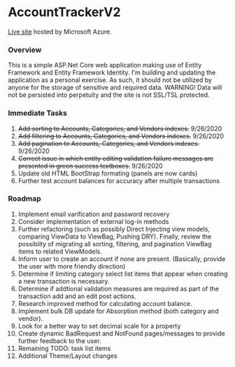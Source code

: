 # AccountTrackerV2
[Live site](https://accounttrackerv220200924184215.azurewebsites.net/Identity/Account/Login?ReturnUrl=%2F) hosted by Microsoft Azure.


### Overview
This is a simple ASP.Net Core web application making use of Entity Framework and Entity Framework Identity. I'm building and updating the application as a personal exercise. As such, it should not be utilized by anyone for the storage of sensitive and required data. WARNING! Data will not be persisted into perpetuity and the site is not SSL/TSL protected. 

### Immediate Tasks
1. ~~Add sorting to Accounts, Categories, and Vendors indexes.~~ 9/26/2020
2. ~~Add filtering to Accounts, Categories, and Vendors indexes.~~ 9/26/2020
3. ~~Add pagination to Accounts, Categories, and Vendors indexes.~~ 9/26/2020
4. ~~Correct issue in which entity editing validation failure messages are presented in green success textboxes.~~ 9/26/2020
5. Update old HTML BootStrap formating (panels are now cards)
6. Further test account balances for accuracy after multiple transactions

### Roadmap
1. Implement email varification and password recovery
2. Consider implementation of external log-in methods
3. Further refactoring (such as possibly Direct Injecting view models, comparing ViewData to ViewBag, Pushing DRY). Finally, review the possiblity of migrating all sorting, filtering, and pagination ViewBag items to related ViewModels.
4. Inform user to create an account if none are present. (Basically, provide the user with more friendly direction)
5. Determine if limiting category select list items that appear when creating a new transaction is necessary.
6. Determine if addtional validation measures are required as part of the transaction add and an edit post actions. 
7. Research improved method for calculating account balance.
8. Implement bulk DB update for Absorption method (both category and vendor). 
9. Look for a better way to set decimal scale for a property
10. Create dynamic BadRequest and NotFound pages/messages to provide further feedback to the user.
11. Remaining TODO: task list items
12. Additional Theme/Layout changes
